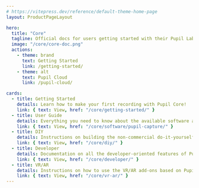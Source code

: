 ```yaml
---
# https://vitepress.dev/reference/default-theme-home-page
layout: ProductPageLayout

hero:
  title: "Core"
  tagline: Official docs for users getting started with their Pupil Labs eye tracking glasses and for developers working on eye tracking applications and integrations.
  image: "/core/core-doc.png"
  actions:
    - theme: brand
      text: Getting Started
      link: /getting-started/
    - theme: alt
      text: Pupil Cloud
      link: /pupil-cloud/

cards:
  - title: Getting Started
    details: Learn how to make your first recording with Pupil Core!
    link: { text: View, href: "/core/getting-started/" }
  - title: User Guide
    details: Everything you need to know about the available software and hardware.
    link: { text: View, href: "/core/software/pupil-capture/" }
  - title: DIY
    details: Instructions on building the non-commercial do-it-yourself headset.
    link: { text: View, href: "/core/diy/" }
  - title: Developer
    details: Documentation on all the developer-oriented features of Pupil Core including the network and plugin API.
    link: { text: View, href: "/core/developer/" }
  - title: VR/AR
    details: Instructions on how to use the VR/AR add-ons based on Pupil Core technology.
    link: { text: View, href: "/core/vr-ar/" }
---
```

